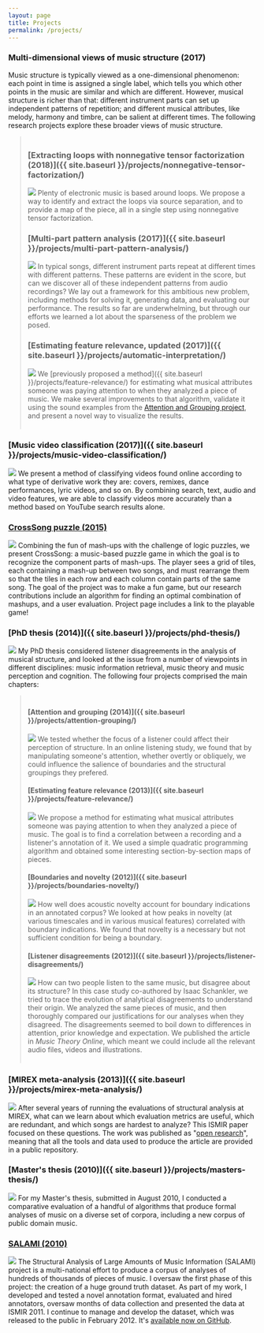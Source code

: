 ```yaml
---
layout: page
title: Projects
permalink: /projects/
---
```


<style type="text/css">
  blockquote {
    font-style: normal;
	padding-top: 5px;
	padding-bottom: 5px;
  }
</style>

### Multi-dimensional views of music structure (2017)
Music structure is typically viewed as a one-dimensional phenomenon: each point in time is assigned a single label, which tells you which other points in the music are similar and which are different. However, musical structure is richer than that: different instrument parts can set up independent patterns of repetition; and different musical attributes, like melody, harmony and timbre, can be salient at different times. The following research projects explore these broader views of music structure.

> ### [Extracting loops with nonnegative tensor factorization (2018)]({{ site.baseurl }}/projects/nonnegative-tensor-factorization/)
> <a class="project_icon" href="{{ site.baseurl }}/projects/nonnegative-tensor-factorization/"><img src="{{ site.baseurl }}/images/thumbnail_ntf.png" /></a>
Plenty of electronic music is based around loops. We propose a way to identify and extract the loops via source separation, and to provide a map of the piece, all in a single step using nonnegative tensor factorization.
>
> ### [Multi-part pattern analysis (2017)]({{ site.baseurl }}/projects/multi-part-pattern-analysis/)
> <a class="project_icon" href="{{ site.baseurl }}/projects/multi-part-pattern-analysis/"><img src="{{ site.baseurl }}/images/thumbnail_multipart.png" /></a>
> In typical songs, different instrument parts repeat at different times with different patterns. These patterns are evident in the score, but can we discover all of these independent patterns from audio recordings? We lay out a framework for this ambitious new problem, including methods for solving it, generating data, and evaluating our performance. The results so far are underwhelming, but through our efforts we learned a lot about the sparseness of the problem we posed.
>
> ### [Estimating feature relevance, updated (2017)]({{ site.baseurl }}/projects/automatic-interpretation/)
> <a class="project_icon" href="{{ site.baseurl }}/projects/automatic-interpretation/"><img src="{{ site.baseurl }}/images/thumbnail_validating.png" /></a>
> We [previously proposed a method]({{ site.baseurl }}/projects/feature-relevance/) for estimating what musical attributes someone was paying attention to when they analyzed a piece of music. We make several improvements to that algorithm, validate it using the sound examples from the <a href="{{ site.baseurl }}/projects/attention-grouping/">Attention and Grouping project</a>, and present a novel way to visualize the results.

### [Music video classification (2017)]({{ site.baseurl }}/projects/music-video-classification/)
<a class="project_icon" href="{{ site.baseurl }}/projects/music-video-classification/"><img src="{{ site.baseurl }}/images/thumbnail_musicvideo.png" /></a>
We present a method of classifying videos found online according to what type of derivative work they are: covers, remixes, dance performances, lyric videos, and so on. By combining search, text, audio and video features, we are able to classify videos more accurately than a method based on YouTube search results alone.

### [CrossSong puzzle (2015)](https://staff.aist.go.jp/jun.kato/CrossSong/)
<a class="project_icon" href="https://staff.aist.go.jp/jun.kato/CrossSong/"><img src="{{ site.baseurl }}/images/thumbnail_crosssong.png" /></a>
Combining the fun of mash-ups with the challenge of logic puzzles, we present CrossSong: a music-based puzzle game in which the goal is to recognize the component parts of mash-ups. The player sees a grid of tiles, each containing a mash-up between two songs, and  must rearrange them so that the tiles in each row and each column contain parts of the same song. The goal of the project was to make a fun game, but our research contributions include an algorithm for finding an optimal combination of mashups, and a user evaluation. Project page includes a link to the playable game!

### [PhD thesis (2014)]({{ site.baseurl }}/projects/phd-thesis/)
<a class="project_icon" href="{{ site.baseurl }}/projects/phd-thesis/"><img src="{{ site.baseurl }}/images/thumbnail_phd.png" /></a>
My PhD thesis considered listener disagreements in the analysis of musical structure, and looked at the issue from a number of viewpoints in different disciplines: music information retrieval, music theory and music perception and cognition. The following four projects comprised the main chapters:

> #### [Attention and grouping (2014)]({{ site.baseurl }}/projects/attention-grouping/)
> <a class="project_icon" href="{{ site.baseurl }}/projects/attention-grouping/"><img src="{{ site.baseurl }}/images/thumbnail_attention.png" /></a>
> We tested whether the focus of a listener could affect their perception of structure. In an online listening study, we found that by manipulating someone's attention, whether overtly or obliquely, we could influence the salience of boundaries and the structural groupings they prefered.
> 
> #### [Estimating feature relevance (2013)]({{ site.baseurl }}/projects/feature-relevance/)
> <a class="project_icon" href="{{ site.baseurl }}/projects/feature_relevance/"><img src="{{ site.baseurl }}/images/thumbnail_relevance.png" /></a>
> We propose a method for estimating what musical attributes someone was paying attention to when they analyzed a piece of music. The goal is to find a correlation between a recording and a listener's annotation of it. We used a simple quadratic programming algorithm and obtained some interesting section-by-section maps of pieces.
> 
> #### [Boundaries and novelty (2012)]({{ site.baseurl }}/projects/boundaries-novelty/)
> <a class="project_icon" href="{{ site.baseurl }}/projects/boundaries-novelty/"><img src="{{ site.baseurl }}/images/thumbnail_boundaries.png" /></a>
> How well does acoustic novelty account for boundary indications in an annotated corpus? We looked at how peaks in novelty (at various timescales and in various musical features) correlated with boundary indications. We found that novelty is a necessary but not sufficient condition for being a boundary.
> 
> #### [Listener disagreements (2012)]({{ site.baseurl }}/projects/listener-disagreements/)
> <a class="project_icon" href="{{ site.baseurl }}/projects/listener-disagreements/"><img src="{{ site.baseurl }}/images/thumbnail_listeners.png" /></a>
> How can two people listen to the same music, but disagree about its structure? In this case study co-authored by Isaac Schankler, we tried to trace the evolution of analytical disagreements to understand their origin. We analyzed the same pieces of music, and then thoroughly compared our justifications for our analyses when they disagreed. The disagreements seemed to boil down to differences in attention, prior knowledge and expectation. We published the article in *Music Theory Online*, which meant we could include all the relevant audio files, videos and illustrations.

### [MIREX meta-analysis (2013)]({{ site.baseurl }}/projects/mirex-meta-analysis/)
<a class="project_icon" href="{{ site.baseurl }}/projects/mirex-meta-analysis/"><img src="{{ site.baseurl }}/images/thumbnail_mirexmeta.png" /></a>
After several years of running the evaluations of structural analysis at MIREX, what can we learn about which evaluation metrics are useful, which are redundant, and which songs are hardest to analyze? This ISMIR paper focused on these questions. The work was published as "[open research](https://en.wikipedia.org/wiki/Open_research)", meaning that all the tools and data used to produce the article are provided in a public repository.

### [Master's thesis (2010)]({{ site.baseurl }}/projects/masters-thesis/)
<a class="project_icon" href="{{ site.baseurl }}/projects/masters-thesis/"><img src="{{ site.baseurl }}/images/thumbnail_masters.png" /></a>
For my Master's thesis, submitted in August 2010, I conducted a comparative evaluation of a handful of algorithms that produce formal analyses of music on a diverse set of corpora, including a new corpus of public domain music.

### [SALAMI (2010)](http://ddmal.music.mcgill.ca/research/salami/)
<a class="project_icon" href="http://ddmal.music.mcgill.ca/research/salami/"><img src="{{ site.baseurl }}/images/thumbnail_salami.png" /></a>
The Structural Analysis of Large Amounts of Music Information (SALAMI) project is a multi-national effort to produce a corpus of analyses of hundreds of thousands of pieces of music. I oversaw the first phase of this project: the creation of a huge ground truth dataset. As part of my work, I developed and tested a novel annotation format, evaluated and hired annotators, oversaw months of data collection and presented the data at ISMIR 2011. I continue to manage and develop the dataset, which was released to the public in February 2012. It's [available now on GitHub](https://github.com/DDMAL/salami-data-public).

